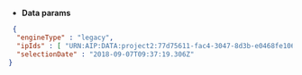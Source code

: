 * **Data params**

```json
 {
  "engineType" : "legacy",
  "ipIds" : [ "URN:AIP:DATA:project2:77d75611-fac4-3047-8d3b-e0468fe1063e:V1" ],
  "selectionDate" : "2018-09-07T09:37:19.306Z"
}
```
